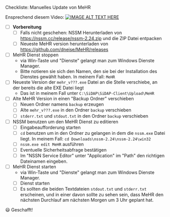 Checkliste: Manuelles Update von MeHR

Ensprechend diesem Video:
[![IMAGE ALT TEXT HERE](https://img.youtube.com/vi/JqLEYAoF7ro/0.jpg)](https://www.youtube.com/watch?v=JqLEYAoF7ro)


- [ ] **Vorbereitung**
    - [ ] Falls nicht geschehen: NSSM Herunterladen von https://nssm.cc/release/nssm-2.24.zip und die ZIP Datei entpacken
    - [ ] Neueste MeHR version herunterladen von https://github.com/dneise/MeHR/releases
- [ ] MeHR Dienst stoppen
   - via Win-Taste und "Dienste" gelangt man zum Windows Dienste Manager.
   - Bitte notieren sie sich den Namen, den sie bei der Installation des Dienstes gewählt haben. In meinem Fall: `MeHR`
- [ ] Neueste Version der `mehr_v???.exe` Datei an die Stelle verschiebe, an der bereits die alte EXE Datei liegt
   - Das ist in meinem Fall unter `C:\SiDAP\SiDAP-Client\Upload\MeHR` 
- [ ] Alte MeHR Version in einen "Backup Ordner" verschieben
    - [ ] Neuen Ordner namens `backup` erzeugen
    - [ ] Alte `mehr_v???.exe` in den Ordner `backup` verschieben
    - [ ] `stderr.txt` und `stdout.txt` in den Ordner `backup` verschieben
- [ ] NSSM benutzen um den MeHR Dienst zu editieren
   - [ ] Eingabeaufforderung starten
   - [ ] `cd` benutzen um in den Ordner zu gelangen in dem die `nssm.exe` Datei liegt. In meinem Fall:
        `cd Downloads\nssm-2.24\nssm-2.24\win32`
   - [ ] `nssm.exe edit MeHR` ausführen
   - [ ] Eventuelle Sicherheitsabfrage bestätigen
   - [ ] Im "NSSN Service Editor" unter "Application" im "Path" den richtigen Dateinamen eingeben.
- [ ] MeHR Dienst starten
   - via Win-Taste und "Dienste" gelangt man zum Windows Dienste Manager.
   - [ ] Dienst starten
   - [ ] Es sollten die beiden Textdateien `stdout.txt` und `stderr.txt` erscheinen, und in einer davon sollte zu sehen sein, dass MeHR den nächsten Durchlauf am nächsten Morgen um 3 Uhr geplant hat.

😃 Geschafft!
